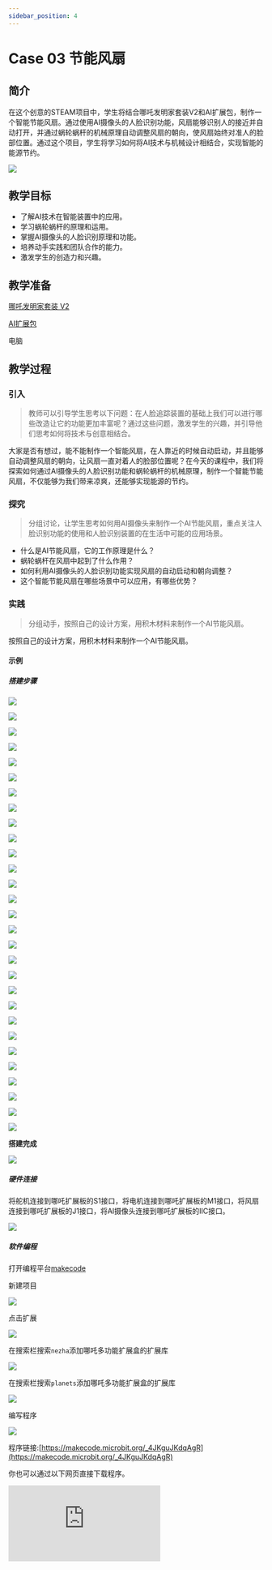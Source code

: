 ```yaml
---
sidebar_position: 4
---
```


# Case 03 节能风扇


## 简介

在这个创意的STEAM项目中，学生将结合哪吒发明家套装V2和AI扩展包，制作一个智能节能风扇。通过使用AI摄像头的人脸识别功能，风扇能够识别人的接近并自动打开，并通过蜗轮蜗杆的机械原理自动调整风扇的朝向，使风扇始终对准人的脸部位置。通过这个项目，学生将学习如何将AI技术与机械设计相结合，实现智能的能源节约。

![](./images/ai-accessories-pack-case-03-01.png)

## 教学目标

- 了解AI技术在智能装置中的应用。
- 学习蜗轮蜗杆的原理和运用。
- 掌握AI摄像头的人脸识别原理和功能。
- 培养动手实践和团队合作的能力。
- 激发学生的创造力和兴趣。

## 教学准备

[哪吒发明家套装 V2](https://www.elecfreaks.com/nezha-inventor-s-kit-v2-for-micro-bit.html)

[AI扩展包](https://www.elecfreaks.com/nezha-inventor-s-kit-v2-for-micro-bit.html)

电脑

## 教学过程

### 引入

>教师可以引导学生思考以下问题：在人脸追踪装置的基础上我们可以进行哪些改造让它的功能更加丰富呢？通过这些问题，激发学生的兴趣，并引导他们思考如何将技术与创意相结合。

大家是否有想过，能不能制作一个智能风扇，在人靠近的时候自动启动，并且能够自动调整风扇的朝向，让风扇一直对着人的脸部位置呢？在今天的课程中，我们将探索如何通过AI摄像头的人脸识别功能和蜗轮蜗杆的机械原理，制作一个智能节能风扇，不仅能够为我们带来凉爽，还能够实现能源的节约。

### 探究

>分组讨论，让学生思考如何用AI摄像头来制作一个AI节能风扇，重点关注人脸识别功能的使用和人脸识别装置的在生活中可能的应用场景。

- 什么是AI节能风扇，它的工作原理是什么？
- 蜗轮蜗杆在风扇中起到了什么作用？
- 如何利用AI摄像头的人脸识别功能实现风扇的自动启动和朝向调整？
- 这个智能节能风扇在哪些场景中可以应用，有哪些优势？

### 实践

>分组动手，按照自己的设计方案，用积木材料来制作一个AI节能风扇。

按照自己的设计方案，用积木材料来制作一个AI节能风扇。

#### 示例

##### 搭建步骤

![](./images/ai-accessories-pack-step-03-01.png)

![](./images/ai-accessories-pack-step-03-02.png)

![](./images/ai-accessories-pack-step-03-03.png)

![](./images/ai-accessories-pack-step-03-04.png)

![](./images/ai-accessories-pack-step-03-05.png)

![](./images/ai-accessories-pack-step-03-06.png)

![](./images/ai-accessories-pack-step-03-07.png)

![](./images/ai-accessories-pack-step-03-08.png)

![](./images/ai-accessories-pack-step-03-09.png)

![](./images/ai-accessories-pack-step-03-10.png)

![](./images/ai-accessories-pack-step-03-11.png)

![](./images/ai-accessories-pack-step-03-12.png)

![](./images/ai-accessories-pack-step-03-13.png)

![](./images/ai-accessories-pack-step-03-14.png)

![](./images/ai-accessories-pack-step-03-15.png)

![](./images/ai-accessories-pack-step-03-16.png)

![](./images/ai-accessories-pack-step-03-17.png)

![](./images/ai-accessories-pack-step-03-18.png)

![](./images/ai-accessories-pack-step-03-19.png)

![](./images/ai-accessories-pack-step-03-20.png)

![](./images/ai-accessories-pack-step-03-21.png)

![](./images/ai-accessories-pack-step-03-22.png)

![](./images/ai-accessories-pack-step-03-23.png)

![](./images/ai-accessories-pack-step-03-24.png)

![](./images/ai-accessories-pack-step-03-25.png)

![](./images/ai-accessories-pack-step-03-26.png)

![](./images/ai-accessories-pack-step-03-27.png)

![](./images/ai-accessories-pack-step-03-28.png)

![](./images/ai-accessories-pack-step-03-29.png)

**搭建完成**

![](./images/ai-accessories-pack-case-03-01.png)

##### 硬件连接

将舵机连接到哪吒扩展板的S1接口，将电机连接到哪吒扩展板的M1接口，将风扇连接到哪吒扩展板的J1接口，将AI摄像头连接到哪吒扩展板的IIC接口。

 ![](./images/ai-accessories-pack-case-03-02.png)

##### 软件编程

打开编程平台[makecode](https://makecode.microbit.org/#)

新建项目

![](./images/ai-accessories-pack-case-01-03.png)

点击扩展

![](./images/ai-accessories-pack-case-01-04.png)

在搜索栏搜索`nezha`添加哪吒多功能扩展盒的扩展库

![](./images/ai-accessories-pack-case-01-06.png)

在搜索栏搜索`planets`添加哪吒多功能扩展盒的扩展库

![](./images/ai-accessories-pack-case-01-07.png)

编写程序

![](./images/ai-accessories-pack-case-03-08.png)


程序链接:[https://makecode.microbit.org/_4JKguJKdqAgR](https://makecode.microbit.org/_4JKguJKdqAgR)

你也可以通过以下网页直接下载程序。

<div
    style={{
        position: 'relative',
        paddingBottom: '60%',
        overflow: 'hidden',
    }}
>
    <iframe
        src="https://makecode.microbit.org/_4JKguJKdqAgR"
        frameborder="0"
        sandbox="allow-popups allow-forms allow-scripts allow-same-origin"
        style={{
            position: 'absolute',
            width: '100%',
            height: '100%',
        }}
    />
</div>


### 展示

>分组展示，让每组的机器人在横杆上做引体向上运动，并用计时器记录时间，比较各组的成果和效果。

#### 示例案例效果

按下micro:bit上的A键，机器人开始做引体向上运动，按下micro:bit上的B键，机器人停止做引体向上运动。

![](./images/ai-accessories-pack-case-03.gif)

### 反思

>分组分享，让每组的学生分享自己的制作过程和心得，总结自己遇到的问题和解决办法，评价自己的优点和不足。
